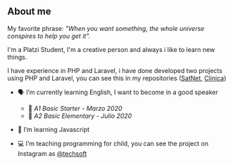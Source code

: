 ## About me
My favorite phrase: _"When you want something, the whole universe conspires to help you get it"._

I'm a Platzi Student, I'm a creative person and always i like to learn new things.

I have experience in PHP and Laravel, i have done developed two projects using PHP and Laravel, you can see this in my repositories ([SatNet](https://github.com/babuenop/SatNet), [Clinica](https://github.com/babuenop/Clinica))

- 🗣️ I’m currently learning English, I want to become in a good speaker
  - 📕 _A1 Basic Starter - Marzo 2020_
  - 📕 _A2 Basic Elementary - Julio 2020_

- 🤔 I’m learning Javascript

- :computer: I’m teaching programming for child, you can see the project on Instagram as [@techsoft](https://www.instagram.com/teachsoft/)

<!--
**babuenop/babuenop** is a ✨ _special_ ✨ repository because its `README.md` (this file) appears on your GitHub profile.

Here are some ideas to get you started:


- 🌱 I’m currently learning ...
- 👯 I’m looking to collaborate on ...

- 💬 Ask me about ...
- 📫 How to reach me: ...
- 😄 Pronouns: ...
- ⚡ Fun fact: ...
-->
